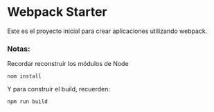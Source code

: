 # Webpack Starter

Este es el proyecto inicial para crear aplicaciones utilizando webpack.

### Notas:
Recordar reconstruir los módulos de Node
```
nom install
```

Y para construir el build, recuerden:
```
npm run build
```